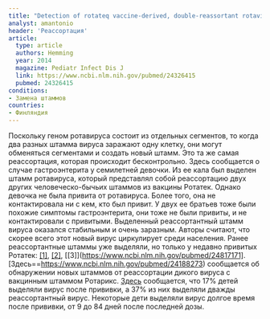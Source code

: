 ```yaml
---
title: "Detection of rotateq vaccine-derived, double-reassortant rotavirus in a 7-year-old child with acute gastroenteritis"
analyst: amantonio
header: 'Реассортация'
article:
  type: article
  authors: Hemming
  year: 2014
  magazine: Pediatr Infect Dis J
  link: https://www.ncbi.nlm.nih.gov/pubmed/24326415
  pubmed: 24326415
conditions:
- Замена штаммов
countries:
- Финляндия
---
```


Поскольку геном ротавируса состоит из отдельных сегментов, то когда два разных штамма вируса заражают одну клетку, они могут обменяться сегментами и создать новый штамм. Это та же самая реассортация, которая происходит бесконтрольно.
Здесь сообщается о случае гастроэнтерита у семилетней девочки. Из ее кала был выделен штамм ротавируса, который представлял собой реассортацию двух других человеческо-бычьих штаммов из вакцины Ротатек. Однако девочка не была привита от ротавируса. Более того, она не контактировала ни с кем, кто был привит. У двух ее братьев тоже были похожие симптомы гастроэнтерита, они тоже не были привиты, и не контактировали с привитыми.
Выделенный реассортантный штамм вируса оказался стабильным и очень заразным. Авторы считают, что скорее всего этот новый вирус циркулирует среди населения. Ранее реассортантные штаммы уже выделяли, но только у недавно привитых Ротатек: [[1]](https://www.ncbi.nlm.nih.gov/pubmed/22581224), [[2]](https://www.ncbi.nlm.nih.gov/pubmed/22872730), [[3]](https://www.ncbi.nlm.nih.gov/pubmed/24817171].
[Здесь==https://www.ncbi.nlm.nih.gov/pubmed/24188273) сообщается об обнаружении новых штаммов от реассортации дикого вируса с вакцинным штаммом Ротарикс.
[Здесь](https://www.ncbi.nlm.nih.gov/pubmed/25260041) сообщается, что 17% детей выделяли вирус после прививки, а 37% из них выделяли дважды реассортантный вирус. Некоторые дети выделяли вирус долгое время после прививки, от 9 до 84 дней после последней дозы.
